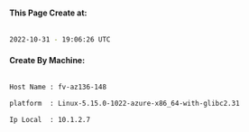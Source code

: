 
   
#### This Page Create at:

```bash

2022-10-31 - 19:06:26 UTC

```

#### Create By Machine:

```bash

Host Name : fv-az136-148

platform  : Linux-5.15.0-1022-azure-x86_64-with-glibc2.31

Ip Local  : 10.1.2.7

```

